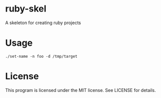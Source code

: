 # ruby-skel

A skeleton for creating ruby projects

# Usage

```
./set-name -n foo -d /tmp/target
```
# License

This program is licensed under the MIT license. See LICENSE for details.

